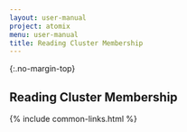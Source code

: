 ```yaml
---
layout: user-manual
project: atomix
menu: user-manual
title: Reading Cluster Membership
---
```


{:.no-margin-top}
## Reading Cluster Membership

{% include common-links.html %}
